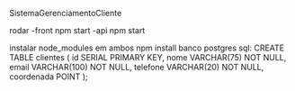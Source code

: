 SistemaGerenciamentoCliente

rodar -front
          npm start
      -api
          npm start

instalar node_modules em ambos
          npm install
banco postgres
    sql:
      CREATE TABLE clientes (
    id SERIAL PRIMARY KEY,
    nome VARCHAR(75) NOT NULL,
    email VARCHAR(100) NOT NULL,
    telefone VARCHAR(20) NOT NULL,
    coordenada POINT
);
